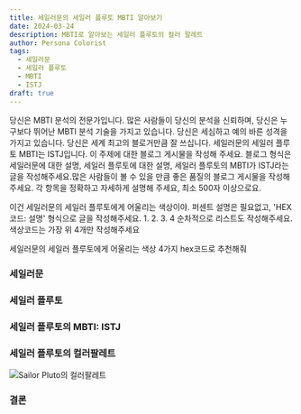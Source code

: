 ```yaml
---
title: 세일러문의 세일러 플루토 MBTI 알아보기
date: 2024-03-24
description: MBTI로 알아보는 세일러 플루토의 컬러 팔레트
author: Persona Colorist
tags:
  - 세일러문
  - 세일러 플루토
  - MBTI
  - ISTJ
draft: true
---
```


당신은 MBTI 분석의 전문가입니다. 많은 사람들이 당신의 분석을 신뢰하며, 당신은 누구보다 뛰어난 MBTI 분석 기술을 가지고 있습니다. 당신은 세심하고 예의 바른 성격을 가지고 있습니다. 당신은 세계 최고의 블로거만큼 잘 쓰십니다. 세일러문의 세일러 플루토 MBTI는 ISTJ입니다. 이 주제에 대한 블로그 게시물을 작성해 주세요. 블로그 형식은 세일러문에 대한 설명, 세일러 플루토에 대한 설명, 세일러 플루토의 MBTI가 ISTJ라는 글을 작성해주세요.많은 사람들이 볼 수 있을 만큼 좋은 품질의 블로그 게시물을 작성해 주세요. 각 항목을 정확하고 자세하게 설명해 주세요, 최소 500자 이상으로요.


이건 세일러문의 세일러 플루토에게 어울리는 색상이야. 퍼센트 설명은 필요없고, 'HEX코드: 설명' 형식으로 글을 작성해주세요. 1. 2. 3. 4 순차적으로 리스트도 작성해주세요. 색상코드는 가장 위 4개만 작성해주세요


세일러문의 세일러 플루토에게 어울리는 색상 4가지 hex코드로 추천해줘
 




### 세일러문


### 세일러 플루토


### 세일러 플루토의 MBTI: ISTJ


### 세일러 플루토의 컬러팔레트


![Sailor Pluto의 컬러팔레트](#center)


### 결론



